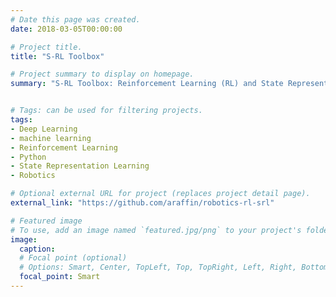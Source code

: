 ```yaml
---
# Date this page was created.
date: 2018-03-05T00:00:00

# Project title.
title: "S-RL Toolbox"

# Project summary to display on homepage.
summary: "S-RL Toolbox: Reinforcement Learning (RL) and State Representation Learning (SRL) for Robotics"


# Tags: can be used for filtering projects.
tags:
- Deep Learning
- machine learning
- Reinforcement Learning
- Python
- State Representation Learning
- Robotics

# Optional external URL for project (replaces project detail page).
external_link: "https://github.com/araffin/robotics-rl-srl"

# Featured image
# To use, add an image named `featured.jpg/png` to your project's folder.
image:
  caption:
  # Focal point (optional)
  # Options: Smart, Center, TopLeft, Top, TopRight, Left, Right, BottomLeft, Bottom, BottomRight
  focal_point: Smart
---
```

